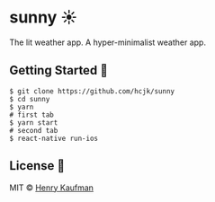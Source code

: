 # sunny ☀️

The lit weather app. A hyper-minimalist weather app.

## Getting Started 🚀
```shell
$ git clone https://github.com/hcjk/sunny
$ cd sunny
$ yarn
# first tab
$ yarn start
# second tab
$ react-native run-ios
```

## License 📜

MIT © [Henry Kaufman](http://github.com/hcjk)